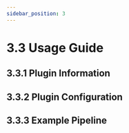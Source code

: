 ```yaml
---
sidebar_position: 3
---
```

# 3.3 Usage Guide

## 3.3.1 Plugin Information

## 3.3.2 Plugin Configuration

## 3.3.3 Example Pipeline
